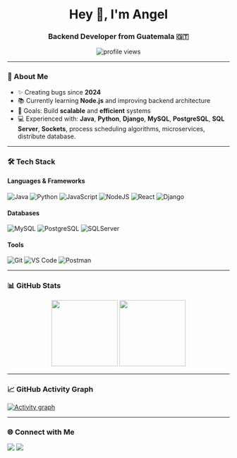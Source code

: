 <h1 align="center">Hey 👋, I'm Angel</h1>
<h3 align="center">Backend Developer from Guatemala 🇬🇹</h3>

<p align="center">
  <img src="https://komarev.com/ghpvc/?username=Daniel-615&label=Profile%20views&color=0e75b6&style=flat" alt="profile views" />
</p>

---

### 🚀 About Me
- ✨ Creating bugs since **2024**
- 📚 Currently learning **Node.js** and improving backend architecture  
- 🎯 Goals: Build **scalable** and **efficient** systems  
- 💻 Experienced with: **Java**, **Python**, **Django**, **MySQL**, **PostgreSQL**, **SQL Server**, **Sockets**, process scheduling algorithms, microservices, distribute database.

---

### 🛠 Tech Stack

#### **Languages & Frameworks**
![Java](https://img.shields.io/badge/Java-ED8B00?style=for-the-badge&logo=openjdk&logoColor=white)
![Python](https://img.shields.io/badge/Python-3776AB?style=for-the-badge&logo=python&logoColor=white)
![JavaScript](https://img.shields.io/badge/JavaScript-F7DF1E?style=for-the-badge&logo=javascript&logoColor=black)
![NodeJS](https://img.shields.io/badge/Node.js-43853D?style=for-the-badge&logo=node.js&logoColor=white)
![React](https://img.shields.io/badge/React-20232A?style=for-the-badge&logo=react&logoColor=61DAFB)
![Django](https://img.shields.io/badge/Django-092E20?style=for-the-badge&logo=django&logoColor=white)

#### **Databases**
![MySQL](https://img.shields.io/badge/MySQL-005C84?style=for-the-badge&logo=mysql&logoColor=white)
![PostgreSQL](https://img.shields.io/badge/PostgreSQL-316192?style=for-the-badge&logo=postgresql&logoColor=white)
![SQLServer](https://img.shields.io/badge/SQL%20Server-CC2927?style=for-the-badge&logo=microsoft-sql-server&logoColor=white)

#### **Tools**
![Git](https://img.shields.io/badge/Git-F05032?style=for-the-badge&logo=git&logoColor=white)
![VS Code](https://img.shields.io/badge/VS_Code-0078d7?style=for-the-badge&logo=visual-studio-code&logoColor=white)
![Postman](https://img.shields.io/badge/Postman-FF6C37?style=for-the-badge&logo=postman&logoColor=white)

---

### 📊 GitHub Stats
<p align="center">
  <img height="150" src="https://github-readme-stats.vercel.app/api?username=Daniel-615&show_icons=true&theme=tokyonight" />
  <img height="150" src="https://github-readme-stats.vercel.app/api/top-langs/?username=Daniel-615&layout=compact&theme=tokyonight" />
</p>

---

### 📈 GitHub Activity Graph
[![Activity graph](https://github-readme-activity-graph.vercel.app/graph?username=Daniel-615&theme=tokyo-night)](https://github.com/ashutosh00710/github-readme-activity-graph)

---

### 🌐 Connect with Me
<p align="left">
<a href="https://www.linkedin.com/in/angel-suyán-b697a9274" target="blank"><img src="https://img.shields.io/badge/LinkedIn-0077B5?style=for-the-badge&logo=linkedin&logoColor=white" /></a>
<a href="https://github.com/Daniel-615" target="blank"><img src="https://img.shields.io/badge/GitHub-100000?style=for-the-badge&logo=github&logoColor=white" /></a>
</p>
